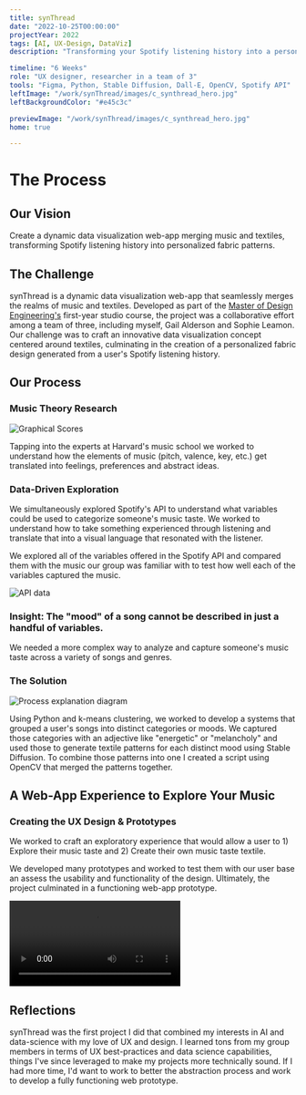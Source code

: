 ```yaml
---
title: synThread
date: "2022-10-25T00:00:00"
projectYear: 2022
tags: [AI, UX-Design, DataViz]
description: "Transforming your Spotify listening history into a personalized textile."

timeline: "6 Weeks"
role: "UX designer, researcher in a team of 3"
tools: "Figma, Python, Stable Diffusion, Dall-E, OpenCV, Spotify API"
leftImage: "/work/synThread/images/c_synthread_hero.jpg"
leftBackgroundColor: "#e45c3c"

previewImage: "/work/synThread/images/c_synthread_hero.jpg"
home: true

---
```

    
# The Process

## Our Vision
Create a dynamic data visualization web-app merging music and textiles, transforming Spotify listening history into personalized fabric patterns.

## The Challenge
synThread is a dynamic data visualization web-app that seamlessly merges the realms of music and textiles. Developed as part of the [Master of Design Engineering's](https://mde.harvard.edu/) first-year studio course, the project was a collaborative effort among a team of three, including myself, Gail Alderson and Sophie Leamon. Our challenge was to craft an innovative data visualization concept centered around textiles, culminating in the creation of a personalized fabric design generated from a user's Spotify listening history.

## Our Process
### Music Theory Research

![Graphical Scores](/work/synThread/images/graphicalscores.png)

Tapping into the experts at Harvard's music school we worked to understand how the elements of music (pitch, valence, key, etc.) get translated into feelings, preferences and abstract ideas.
      
### Data-Driven Exploration
We simultaneously explored Spotify's API to understand what variables could be used to categorize someone's music taste. We worked to understand how to take something experienced through listening and translate that into a visual language that resonated with the listener.

We explored all of the variables offered in the Spotify API and compared them with the music our group was familiar with to test how well each of the variables captured the music. 

![API data](/work/synThread/images/apiexploration.png)

### **Insight: The "mood" of a song cannot be described in just a handful of variables.**

We needed a more complex way to analyze and capture someone's music taste across a variety of songs and genres. 

### The Solution

![Process explanation diagram](/work/synThread/images/process.png)

Using Python and k-means clustering, we worked to develop a systems that grouped a user's songs into distinct categories or moods. We captured those categories with an adjective like "energetic" or "melancholy" and used those to generate textile patterns for each distinct mood using Stable Diffusion. To combine those patterns into one I created a script using OpenCV that merged the patterns together. 

## A Web-App Experience to Explore Your Music

### Creating the UX Design & Prototypes
We worked to craft an exploratory experience that would allow a user to 1) Explore their music taste and 2) Create their own music taste textile. 

We developed many prototypes and worked to test them with our user base an assess the usability and functionality of the design. Ultimately, the project culminated in a functioning web-app prototype.

<video controls loop autoplay>
  <source src="/work/synThread/videos/c_demo.mp4" type="video/mp4">
  Your browser does not support the video tag.
</video>


## Reflections
synThread was the first project I did that combined my interests in AI and data-science with my love of UX and design. I learned tons from my group members in terms of UX best-practices and data science capabilities, things I've since leveraged to make my projects more technically sound. If I had more time, I'd want to work to better the abstraction process and work to develop a fully functioning web prototype. 

